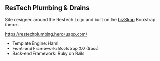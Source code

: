 ResTech Plumbing & Drains
---
Site designed around the ResTech Logo and built on the [bizStrap] Bootstrap theme.

https://restechplumbing.herokuapp.com/

-   Template Engine: Haml
-   Front-end Framework: Bootstrap 3.0 (Sass)
-   Back-end Framework: Ruby on Rails

[bizStrap]: <https://wrapbootstrap.com/theme/bizstrap-6-in-1-business-admin-WB0025522>
